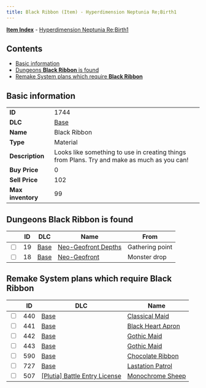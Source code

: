 ```yaml
---
title: Black Ribbon (Item) - Hyperdimension Neptunia Re;Birth1
---
```


[**Item Index**](/neptunia/rb1/item/index.html) - [Hyperdimension Neptunia Re;Birth1](/neptunia/rb1)

## Contents

- [Basic information](#basic-information)
- [Dungeons **Black Ribbon** is found](#dungeons-black-ribbon-is-found)
- [Remake System plans which require **Black Ribbon**](#remake-system-plans-which-require-black-ribbon)

## Basic information

|   |   |
| -- | -- |
| **ID** | 1744 |
| **DLC** | [Base](/neptunia/rb1/dlc/1-base.html) |
| **Name** | Black Ribbon |
| **Type** | Material |
| **Description** | Looks like something to use in creating things from Plans. Try and make as much as you can! |
| **Buy Price** | 0 |
| **Sell Price** | 102 |
| **Max inventory** | 99 |


## Dungeons **Black Ribbon** is found

|    | ID | DLC | Name | From |
| -- | -- | --- | ---- | ---- |
| <input type="checkbox" id="rb1-dungeon-1-19" class="trackbox" /> | 19 | [Base](/neptunia/rb1/dlc/1-base.html) | [Neo-Geofront Depths](/neptunia/rb1/dungeon/1-19-neo-geofront-depths.html) | Gathering point |
| <input type="checkbox" id="rb1-dungeon-1-18" class="trackbox" /> | 18 | [Base](/neptunia/rb1/dlc/1-base.html) | [Neo-Geofront](/neptunia/rb1/dungeon/1-18-neo-geofront.html) | Monster drop |


## Remake System plans which require **Black Ribbon**

|    | ID | DLC | Name |
| -- | -- | --- | ---- |
| <input type="checkbox" id="rb1-quest-1-440" class="trackbox" /> | 440 | [Base](/neptunia/rb1/dlc/1-base.html) | [Classical Maid](/neptunia/rb1/quest/1-440-classical-maid.html) |
| <input type="checkbox" id="rb1-quest-1-441" class="trackbox" /> | 441 | [Base](/neptunia/rb1/dlc/1-base.html) | [Black Heart Apron](/neptunia/rb1/quest/1-441-black-heart-apron.html) |
| <input type="checkbox" id="rb1-quest-1-442" class="trackbox" /> | 442 | [Base](/neptunia/rb1/dlc/1-base.html) | [Gothic Maid](/neptunia/rb1/quest/1-442-gothic-maid.html) |
| <input type="checkbox" id="rb1-quest-1-443" class="trackbox" /> | 443 | [Base](/neptunia/rb1/dlc/1-base.html) | [Gothic Maid](/neptunia/rb1/quest/1-443-gothic-maid.html) |
| <input type="checkbox" id="rb1-quest-1-590" class="trackbox" /> | 590 | [Base](/neptunia/rb1/dlc/1-base.html) | [Chocolate Ribbon](/neptunia/rb1/quest/1-590-chocolate-ribbon.html) |
| <input type="checkbox" id="rb1-quest-1-727" class="trackbox" /> | 727 | [Base](/neptunia/rb1/dlc/1-base.html) | [Lastation Patrol](/neptunia/rb1/quest/1-727-lastation-patrol.html) |
| <input type="checkbox" id="rb1-quest-7-507" class="trackbox" /> | 507 | [[Plutia] Battle Entry License](/neptunia/rb1/dlc/7-plutia.html) | [Monochrome Sheep](/neptunia/rb1/quest/7-507-monochrome-sheep.html) |
